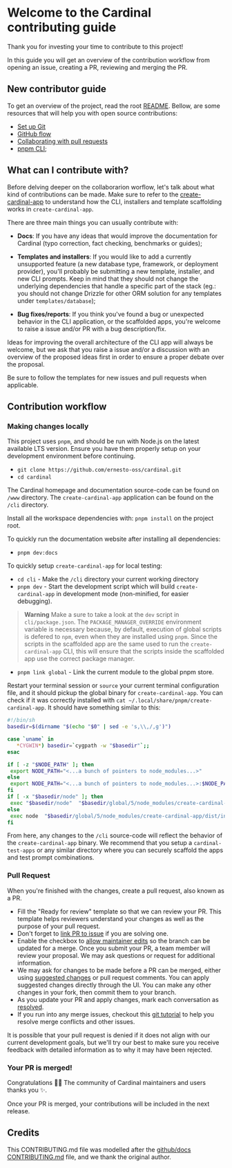 # Welcome to the Cardinal contributing guide

Thank you for investing your time to contribute to this project!

In this guide you will get an overview of the contribution workflow from opening an issue, creating a PR, reviewing and merging the PR.

## New contributor guide

To get an overview of the project, read the root [README](README.md). Bellow, are some resources that will help you with open source contributions:

- [Set up Git](https://docs.github.com/en/get-started/quickstart/set-up-git)
- [GitHub flow](https://docs.github.com/en/get-started/quickstart/github-flow)
- [Collaborating with pull requests](https://docs.github.com/en/github/collaborating-with-pull-requests)
- [pnpm CLI](https://pnpm.io/pnpm-cli);

## What can I contribute with?

Before delving deeper on the collaborarion worflow, let's talk about what kind of contributions can be made. Make sure to refer to the [create-cardinal-app]() to understand how the CLI, installers and template scaffolding works in `create-cardinal-app`.

There are three main things you can usually contribute with:

- **Docs**: If you have any ideas that would improve the documentation for Cardinal (typo correction, fact checking, benchmarks or guides);

- **Templates and installers**: If you would like to add a currently unsupported feature (a new database type, framework, or deployment provider), you'll probably be submitting a new template, installer, and new CLI prompts. Keep in mind that they should not change the underlying dependencies that handle a specific part of the stack (eg.: you should not change Drizzle for other ORM solution for any templates under `templates/database`);

- **Bug fixes/reports**: If you think you've found a bug or unexpected behavior in the CLI application, or the scaffolded apps, you're welcome to raise a issue and/or PR with a bug description/fix.

Ideas for improving the overall architecture of the CLI app will always be welcome, but we ask that you raise a issue and/or a discussion with an overview of the proposed ideas first in order to ensure a proper debate over the proposal.

Be sure to follow the templates for new issues and pull requests when applicable.

## Contribution workflow

### Making changes locally

This project uses `pnpm`, and should be run with Node.js on the latest available LTS version. Ensure you have them properly setup on your development environment before continuing.

- `git clone https://github.com/ernesto-oss/cardinal.git`
- `cd cardinal`

The Cardinal homepage and documentation source-code can be found on `/www` directory. The `create-cardinal-app` application can be found on the `/cli` directory.

Install all the workspace dependencies with: `pnpm install` on the project root.

To quickly run the documentation website after installing all dependencies:

- `pnpm dev:docs`

To quickly setup `create-cardinal-app` for local testing:

- `cd cli` - Make the `/cli` directory your current working directory
- `pnpm dev` - Start the development script which will build `create-cardinal-app` in development mode (non-minified, for easier debugging). 

> **Warning**
> Make a sure to take a look at the `dev` script in `cli/package.json`. The `PACKAGE_MANAGER_OVERRIDE` environment variable is necessary because, by default, execution of global scripts is defered to `npm`, even when they are installed using `pnpm`. Since the scripts in the scaffolded app are the same used to run the `create-cardinal-app` CLI, this will ensure that the scripts inside the scaffolded app use the correct package manager.

- `pnpm link global` - Link the current module to the global pnpm store.

Restart your terminal session or `source` your current terminal configuration file, and it should pickup the global binary for `create-cardinal-app`. You can check if it was correctly installed with `cat ~/.local/share/pnpm/create-cardinal-app`. It should have something similar to this:

```bash
#!/bin/sh
basedir=$(dirname "$(echo "$0" | sed -e 's,\\,/,g')")

case `uname` in
   *CYGWIN*) basedir=`cygpath -w "$basedir"`;;
esac

if [ -z "$NODE_PATH" ]; then
 export NODE_PATH="<...a bunch of pointers to node_modules...>"
else
 export NODE_PATH="<...a bunch of pointers to node_modules...>:$NODE_PATH"
fi
if [ -x "$basedir/node" ]; then
 exec "$basedir/node"  "$basedir/global/5/node_modules/create-cardinal-app/dist/index.js" "$@"
else
 exec node  "$basedir/global/5/node_modules/create-cardinal-app/dist/index.js" "$@"
fi
```

From here, any changes to the `/cli` source-code will reflect the behavior of the `create-cardinal-app` binary. We recommend that you setup a `cardinal-test-apps` or any similar directory where you can securely scaffold the apps and test prompt combinations.

### Pull Request

When you're finished with the changes, create a pull request, also known as a PR.

- Fill the "Ready for review" template so that we can review your PR. This template helps reviewers understand your changes as well as the purpose of your pull request.
- Don't forget to [link PR to issue](https://docs.github.com/en/issues/tracking-your-work-with-issues/linking-a-pull-request-to-an-issue) if you are solving one.
- Enable the checkbox to [allow maintainer edits](https://docs.github.com/en/github/collaborating-with-issues-and-pull-requests/allowing-changes-to-a-pull-request-branch-created-from-a-fork) so the branch can be updated for a merge. Once you submit your PR, a team member will review your proposal. We may ask questions or request for additional information.  
- We may ask for changes to be made before a PR can be merged, either using [suggested changes](https://docs.github.com/en/github/collaborating-with-issues-and-pull-requests/incorporating-feedback-in-your-pull-request) or pull request comments. You can apply suggested changes directly through the UI. You can make any other changes in your fork, then commit them to your branch.  
- As you update your PR and apply changes, mark each conversation as [resolved](https://docs.github.com/en/github/collaborating-with-issues-and-pull-requests/commenting-on-a-pull-request#resolving-conversations).  
- If you run into any merge issues, checkout this [git tutorial](https://lab.github.com/githubtraining/managing-merge-conflicts) to help you resolve merge conflicts and other issues.

It is possible that your pull request is denied if it does not align with our current development goals, but we'll try our best to make sure you receive feedback with detailed information as to why it may have been rejected.

### Your PR is merged!

Congratulations :tada::tada: The community of Cardinal maintainers and users thanks you :sparkles:.

Once your PR is merged, your contributions will be included in the next release.

## Credits

This CONTRIBUTING.md file was modelled after the [github/docs CONTRIBUTING.md](https://github.com/github/docs/blob/main/CONTRIBUTING.md) file, and we thank the original author.